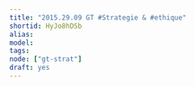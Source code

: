 ```yaml
---
title: "2015.29.09 GT #Strategie & #ethique"
shortid: HyJo8hDSb
alias:
model:
tags:
node: ["gt-strat"]
draft: yes
---
```

